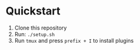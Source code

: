 # Quickstart
1. Clone this repository
2. Run: `./setup.sh`
3. Run `tmux` and press `prefix + I` to install plugins
